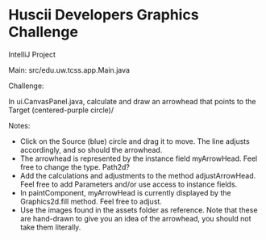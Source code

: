 # Huscii Developers Graphics Challenge

IntelliJ Project

Main: src/edu.uw.tcss.app.Main.java

Challenge: 

In ui.CanvasPanel.java, calculate and draw an arrowhead that points to the Target (centered-purple circle)/ 

Notes: 

* Click on the Source (blue) circle and drag it to move. The line adjusts accordingly, and so should the arrowhead. 
* The arrowhead is represented by the instance field myArrowHead. Feel free to change the type. Path2d?
* Add the calculations and adjustments to the method adjustArrowHead. Feel free to add Parameters and/or use access to instance fields. 
* In paintComponent, myArrowHead is currently displayed by the Graphics2d.fill method. Feel free to adjust.
* Use the images found in the assets folder as reference. Note that these are hand-drawn to give you an idea of the arrowhead, you should not take them literally.

